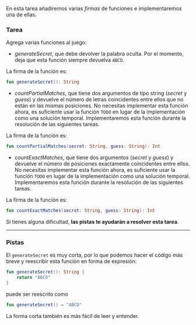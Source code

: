 En esta tarea añadiremos varias _firmas_ de funciones e implementaremos una de ellas.

### Tarea

Agrega varias funciones al juego:

- _generateSecret_, que debe devolver la palabra oculta.
Por el momento, deja que esta función siempre devuelva `ABCD`.

<div class="hint" title="Haz clic para ver la firma de la función generateSecret">

La firma de la función es:
```kotlin
fun generateSecret(): String
```
</div>

- _countPartialMatches_, que tiene dos argumentos de tipo string (_secret_ y _guess_)
y devuelve el número de letras coincidentes entre ellos que no están en las mismas posiciones.
No necesitas implementar esta función ahora, es suficiente usar la función `TODO`
en lugar de la implementación como una solución temporal.
Implementaremos esta función durante la resolución de las siguientes tareas.

<div class="hint" title="Haz clic para ver la firma de la función countPartialMatches">

La firma de la función es:
```kotlin
fun countPartialMatches(secret: String, guess: String): Int
```
</div>

- _countExactMatches_, que tiene dos argumentos (_secret_ y _guess_)
y devuelve el número de posiciones exactamente coincidentes entre ellos.
No necesitas implementar esta función ahora, es suficiente usar la función `TODO`
en lugar de la implementación como una solución temporal.
Implementaremos esta función durante la resolución de las siguientes tareas.

<div class="hint" title="Haz clic para ver la firma de la función countExactMatches">

La firma de la función es:
```kotlin
fun countExactMatches(secret: String, guess: String): Int
```
</div>

Si tienes alguna dificultad, **las pistas te ayudarán a resolver esta tarea**.

----

### Pistas

<div class="hint" title="Presiona para aprender por qué es mejor definir las funciones generateSecret como una expresión">

El `generateSecret` es muy corta, por lo que podemos hacer el código más breve y reescribir esta función en forma de expresión:
```kotlin
fun generateSecret(): String {
    return "ABCD"
}
```
puede ser reescrito como
```kotlin
fun generateSecret() = "ABCD"
```

La forma corta también es más fácil de leer y entender.
</div>